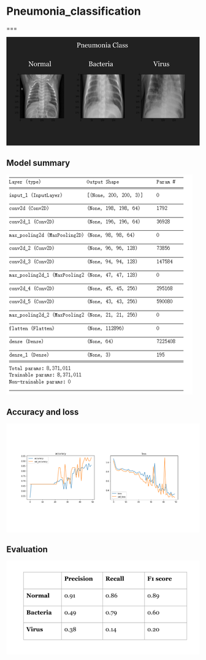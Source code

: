 # Pneumonia_classification

=== 


![image](https://github.com/xscapex/Pnemonia_classification/blob/main/class.png)


Model summary
---

![image](https://github.com/xscapex/Pnemonia_classification/blob/main/model_summary.PNG)


Accuracy and loss 
---

![image](https://github.com/xscapex/Pnemonia_classification/blob/main/accuracy_loss.png)


Evaluation
---

![image](https://github.com/xscapex/Pnemonia_classification/blob/main/evaluation.png)
